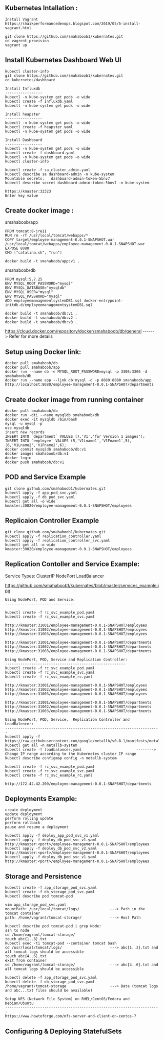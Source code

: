 Kubernetes Intallation :
------------------------
    Install Vagrant
    https://shaikperformancedevops.blogspot.com/2019/05/5-install-vagrant.html

    git clone https://github.com/smahaboob1/kubernates.git
    cd vagrent_provision
    vagrant up

Install Kubernetes Dashboard Web UI
------------------------------------
    kubectl cluster-info
    git clone https://github.com/smahaboob1/kubernates.git
    cd kubernetes/dashboard

    Install Influxdb
    -----------------
    kubectl -n kube-system get pods -o wide
    kubectl create -f influxdb.yaml
    kubectl -n kube-system get pods -o wide

    Install heapster
    -----------------
    kubectl -n kube-system get pods -o wide
    kubectl create -f heapster.yaml
    kubectl -n kube-system get pods -o wide

    Install Dashboard
    -----------------
    kubectl -n kube-system get pods -o wide
    kubectl create -f dashboard.yaml
    kubectl -n kube-system get pods -o wide
    kubectl cluster-info

    kubectl create -f sa_cluster_admin.yaml
    kubectl describe sa dashboard-admin -n kube-system
    Mountable secrets:   dashboard-admin-token-5bnv7
    kubectl describe secret dashboard-admin-token-5bnv7 -n kube-system

    https://kmaster:32323
    Enter key value

Create docker image :
----------------------
smahaboob/app

    FROM tomcat:8-jre11
    RUN rm -rf /usr/local/tomcat/webapps/*
    COPY target/employee-management-0.0.1-SNAPSHOT.war /usr/local/tomcat/webapps/employee-management-0.0.1-SNAPSHOT.war
    EXPOSE 8080
    CMD ["catalina.sh", "run"]
    
    docker build -t smahaboob/app:v1 .
    
smahaboob/db

    FROM mysql:5.7.25
    ENV MYSQL_ROOT_PASSWORD="mysql"
    ENV MYSQL_DATABASE="mysqldb"
    ENV MYSQL_USER="mysql"
    ENV MYSQL_PASSWORD="mysql"
    ADD employeemanagementsystemDB1.sql docker-entrypoint-initdb.d/employeemanagementsystemDB1.sql
    
    docker build -t smahaboob/db:v1 .
    docker build -t smahaboob/db:v2 .
    docker build -t smahaboob/db:v3 .
    
   https://cloud.docker.com/repository/docker/smahaboob/db/general      ------> Refer for more details
    
Setup using Docker link:
------------------------
    docker pull smahaboob/db
    docker pull smahaboob/app
    docker run --name db -e MYSQL_ROOT_PASSWORD=mysql -p 3306:3306 -d smahaboob/db
    docker run --name app --link db:mysql -d -p 8080:8080 smahaboob/app
    http://localhost:8080/employee-management-0.0.1-SNAPSHOT/departments

Create docker image from running container
-----------------------------------------

    docker pull smahaboob/db
    docker run -dti --name mysqldb smahaboob/db
    docker exec -it mysqldb /bin/bash 
    mysql -u mysql -p
    use mysqldb 
    insert new records
    INSERT INTO `department` VALUES (7,'V1','for Version 1 images');
    INSERT INTO `employee` VALUES (5,'V1Lname1','V1Fname1',5),(6,'V1Lname2','V1Fname2',6);
    docker commit mysqldb smahaboob/db:v1
    docker images smahaboob/db:v1
    docker login
    docker push smahaboob/db:v1


POD and Service Example
------------------------

    git clone github.com/smahaboob1/kubernates.git
    kubectl apply -f app_pod_svc.yaml
    kubectl apply -f db_pod_svc.yaml
    kubectl get all -o wide
    kmaster:30020/employee-management-0.0.1-SNAPSHOT/employees

Replicaion Controller Example
-----------------------------

    git clone github.com/smahaboob1/kubernates.git
    kubectl apply -f replication_controller.yaml
    kubectl apply -f replication_controller_svc.yaml
    kubectl get all -o wide
    kmaster:30020/employee-management-0.0.1-SNAPSHOT/employees
    
Replication Contoller and Service Example:
-----------------------------------------
Service Types:
    ClusterIP
    NodePort
    LoadBalancer
    
https://github.com/smahaboob1/kubernates/blob/master/services_example.jpg

    Using NodePort, POD and Service:
    --------------------------------

    kubectl create -f rc_svc_example_pod.yaml
    kubectl create -f rc_svc_example_svc.yaml

    http://kmaster:31001/employee-management-0.0.1-SNAPSHOT/employees
    http://kmaster:31002/employee-management-0.0.1-SNAPSHOT/employees
    http://kmaster:31003/employee-management-0.0.1-SNAPSHOT/employees

    http://kmaster:31001/employee-management-0.0.1-SNAPSHOT/departments
    http://kmaster:31002/employee-management-0.0.1-SNAPSHOT/departments
    http://kmaster:31003/employee-management-0.0.1-SNAPSHOT/departments
    
    Using NodePort, POD, Service and Replication Controller:
    -------------------------------------------------------
    kubectl create -f rc_svc_example_pod.yaml
    kubectl create -f rc_svc_example_svc.yaml
    kubectl create -f rc_svc_example_rc.yaml

    http://kmaster:31001/employee-management-0.0.1-SNAPSHOT/employees
    http://kmaster:31002/employee-management-0.0.1-SNAPSHOT/employees
    http://kmaster:31003/employee-management-0.0.1-SNAPSHOT/employees

    http://kmaster:31001/employee-management-0.0.1-SNAPSHOT/departments
    http://kmaster:31002/employee-management-0.0.1-SNAPSHOT/departments
    http://kmaster:31003/employee-management-0.0.1-SNAPSHOT/departments

    Using NodePort, POD, Service,  Replication Controller and LoadBalencer:
    -----------------------------------------------------------------------
    kubectl apply -f https://raw.githubusercontent.com/google/metallb/v0.8.1/manifests/metallb.yaml
    kubectl get all -n metallb-system
    kubectl create -f loadbalancer.yaml                         --------> Change IP range according to the Kubernetes cluster IP range
    kubectl describe configmap config -n metallb-system
    
    kubectl create -f rc_svc_example_pod.yaml
    kubectl create -f rc_svc_example_svc.yaml
    kubectl create -f rc_svc_example_rc.yaml
    
    http://172.42.42.200/employee-management-0.0.1-SNAPSHOT/departments
    
Deployments Example:
---------------------
    create deployment
    update deployment
    perform rolling update
    perform rollback
    pause and resume a deployment

    kubectl apply -f deploy_app_pod_svc_v1.yaml
    kubectl apply -f deploy_db_pod_svc_v1.yaml
    http://kmaster:<port>/employee-management-0.0.1-SNAPSHOT/employees
    kubectl apply -f deploy_db_pod_svc_v2.yaml
    http://kmaster:<port>/employee-management-0.0.1-SNAPSHOT/employees
    kubectl apply -f deploy_db_pod_svc_v1.yaml
    http://kmaster:<port>/employee-management-0.0.1-SNAPSHOT/employees
    
Storage and Persistence
-----------------------
    kubectl create -f app_storage_pod_svc.yaml
    kubectl create -f db_storage_pod_svc.yaml
    kubectl describe pod tomcat-pod
       
    vim app_storage_pod_svc.yaml
    mountPath: /usr/local/tomcat/logs/              ---> Path in the tomcat container
    path: /home/vagrant/tomcat-storage/             ---> Host Path
    
    kubectl describe pod tomcat-pod | grep Node:
    ssh to node
    cd /home/vagrant/tomcat-storage/ 
    touch abc{1..3}.txt                             
    kubectl exec -ti tomcat-pod --container tomcat bash
    cd /usr/local/tomcat/logs/                      ---> abc{1..3}.txt and all tomcat logs should be accessible
    touch abc{4..6}.txt 
    exit from container
    cd /home/vagrant/tomcat-storage/                ---> abc{4..6}.txt and all tomcat logs should be accessible
    
    kubectl delete -f app_storage_pod_svc.yaml
    kubectl delete -f db_storage_pod_svc.yaml
    /home/vagrant/tomcat-storage                    ---> Data (tomcat logs and abc...txt files should be available)
    
    Setup NFS (Network File System) on RHEL/CentOS/Fedora and Debian/Ubuntu
    -----------------------------------------------------------------------
    https://www.howtoforge.com/nfs-server-and-client-on-centos-7
    
    
 Configuring & Deploying StatefulSets
 ------------------------------------
 
    
